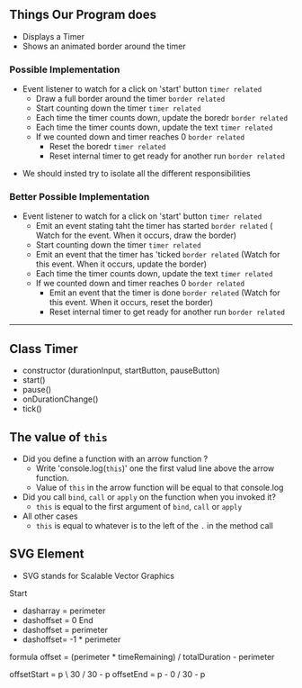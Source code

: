 ## Things Our Program does

- Displays a Timer
- Shows an animated border around the timer

### Possible Implementation

- Event listener to watch for a click on 'start' button `timer related`
  - Draw a full border around the timer `border related`
  - Start counting down the timer `timer related`
  - Each time the timer counts down, update the boredr `border related`
  - Each time the timer counts down, update the text `timer related`
  - If we counted down and timer reaches 0 `border related`
    - Reset the boredr `timer related`
    - Reset internal timer to get ready for another run `border related`

* We should insted try to isolate all the different responsibilities

### Better Possible Implementation

- Event listener to watch for a click on 'start' button `timer related`
  - Emit an event stating taht the timer has started `border related`
    ( Watch for the event. When it occurs, draw the border)
  - Start counting down the timer `timer related`
  - Emit an event that the timer has 'ticked `border related`
    (Watch for this event. When it occurs, update the border)
  - Each time the timer counts down, update the text `timer related`
  - If we counted down and timer reaches 0 `border related`
    - Emit an event that the timer is done `border related`
      (Watch for this event. When it occurs, reset the border)
    - Reset internal timer to get ready for another run `border related`

---

## Class Timer

- constructor (durationInput, startButton, pauseButton)
- start()
- pause()
- onDurationChange()
- tick()

## The value of `this`

- Did you define a function with an arrow function ?
  - Write 'console.log(`this`)' one the first valud line above the arrow function.
  - Value of `this` in the arrow function will be equal to that console.log
- Did you call `bind`, `call` or `apply` on the function when you invoked it?
  - `this` is equal to the first argument of `bind`, `call` or `apply`
- All other cases
  - `this` is equal to whatever is to the left of the `.` in the method call

## SVG Element

- SVG stands for Scalable Vector Graphics

Start

- dasharray = perimeter
- dashoffset = 0
  End
- dashoffset = perimeter
- dashoffset= -1 \* perimeter

formula
offset = (perimeter \* timeRemaining) / totalDuration - perimeter

offsetStart = p \ 30 / 30 - p
offsetEnd = p - 0 / 30 - p
